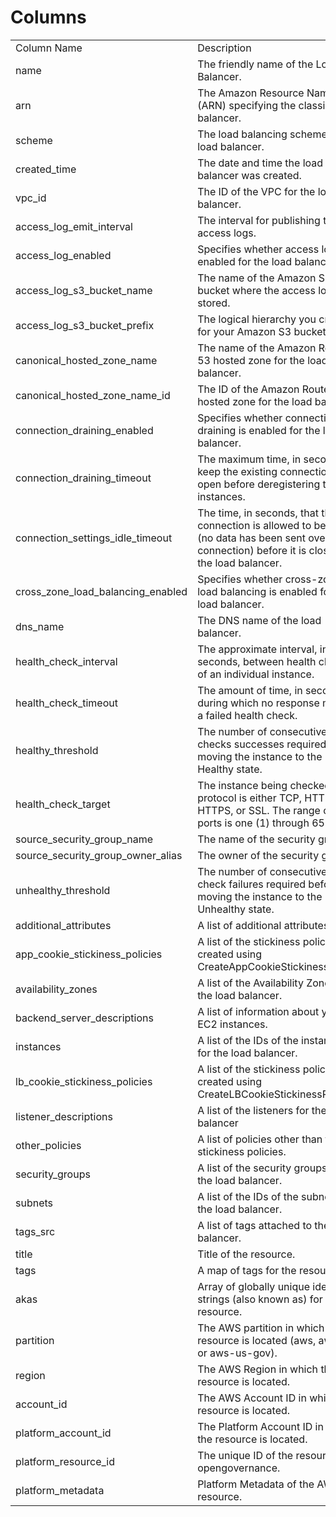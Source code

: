 # Columns  

<table>
	<tr><td>Column Name</td><td>Description</td></tr>
	<tr><td>name</td><td>The friendly name of the Load Balancer.</td></tr>
	<tr><td>arn</td><td>The Amazon Resource Name (ARN) specifying the classic load balancer.</td></tr>
	<tr><td>scheme</td><td>The load balancing scheme of load balancer.</td></tr>
	<tr><td>created_time</td><td>The date and time the load balancer was created.</td></tr>
	<tr><td>vpc_id</td><td>The ID of the VPC for the load balancer.</td></tr>
	<tr><td>access_log_emit_interval</td><td>The interval for publishing the access logs.</td></tr>
	<tr><td>access_log_enabled</td><td>Specifies whether access logs are enabled for the load balancer.</td></tr>
	<tr><td>access_log_s3_bucket_name</td><td>The name of the Amazon S3 bucket where the access logs are stored.</td></tr>
	<tr><td>access_log_s3_bucket_prefix</td><td>The logical hierarchy you created for your Amazon S3 bucket.</td></tr>
	<tr><td>canonical_hosted_zone_name</td><td>The name of the Amazon Route 53 hosted zone for the load balancer.</td></tr>
	<tr><td>canonical_hosted_zone_name_id</td><td>The ID of the Amazon Route 53 hosted zone for the load balancer.</td></tr>
	<tr><td>connection_draining_enabled</td><td>Specifies whether connection draining is enabled for the load balancer.</td></tr>
	<tr><td>connection_draining_timeout</td><td>The maximum time, in seconds, to keep the existing connections open before deregistering the instances.</td></tr>
	<tr><td>connection_settings_idle_timeout</td><td>The time, in seconds, that the connection is allowed to be idle (no data has been sent over the connection) before it is closed by the load balancer.</td></tr>
	<tr><td>cross_zone_load_balancing_enabled</td><td>Specifies whether cross-zone load balancing is enabled for the load balancer.</td></tr>
	<tr><td>dns_name</td><td>The DNS name of the load balancer.</td></tr>
	<tr><td>health_check_interval</td><td>The approximate interval, in seconds, between health checks of an individual instance.</td></tr>
	<tr><td>health_check_timeout</td><td>The amount of time, in seconds, during which no response means a failed health check.</td></tr>
	<tr><td>healthy_threshold</td><td>The number of consecutive health checks successes required before moving the instance to the Healthy state.</td></tr>
	<tr><td>health_check_target</td><td>The instance being checked. The protocol is either TCP, HTTP, HTTPS, or SSL. The range of valid ports is one (1) through 65535.</td></tr>
	<tr><td>source_security_group_name</td><td>The name of the security group.</td></tr>
	<tr><td>source_security_group_owner_alias</td><td>The owner of the security group.</td></tr>
	<tr><td>unhealthy_threshold</td><td>The number of consecutive health check failures required before moving the instance to the Unhealthy state.</td></tr>
	<tr><td>additional_attributes</td><td>A list of additional attributes.</td></tr>
	<tr><td>app_cookie_stickiness_policies</td><td>A list of the stickiness policies created using CreateAppCookieStickinessPolicy.</td></tr>
	<tr><td>availability_zones</td><td>A list of the Availability Zones for the load balancer.</td></tr>
	<tr><td>backend_server_descriptions</td><td>A list of information about your EC2 instances.</td></tr>
	<tr><td>instances</td><td>A list of the IDs of the instances for the load balancer.</td></tr>
	<tr><td>lb_cookie_stickiness_policies</td><td>A list of the stickiness policies created using CreateLBCookieStickinessPolicy.</td></tr>
	<tr><td>listener_descriptions</td><td>A list of the listeners for the load balancer</td></tr>
	<tr><td>other_policies</td><td>A list of policies other than the stickiness policies.</td></tr>
	<tr><td>security_groups</td><td>A list of the security groups for the load balancer.</td></tr>
	<tr><td>subnets</td><td>A list of the IDs of the subnets for the load balancer.</td></tr>
	<tr><td>tags_src</td><td>A list of tags attached to the load balancer.</td></tr>
	<tr><td>title</td><td>Title of the resource.</td></tr>
	<tr><td>tags</td><td>A map of tags for the resource.</td></tr>
	<tr><td>akas</td><td>Array of globally unique identifier strings (also known as) for the resource.</td></tr>
	<tr><td>partition</td><td>The AWS partition in which the resource is located (aws, aws-cn, or aws-us-gov).</td></tr>
	<tr><td>region</td><td>The AWS Region in which the resource is located.</td></tr>
	<tr><td>account_id</td><td>The AWS Account ID in which the resource is located.</td></tr>
	<tr><td>platform_account_id</td><td>The Platform Account ID in which the resource is located.</td></tr>
	<tr><td>platform_resource_id</td><td>The unique ID of the resource in opengovernance.</td></tr>
	<tr><td>platform_metadata</td><td>Platform Metadata of the AWS resource.</td></tr>
</table>